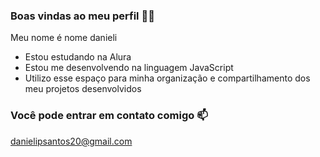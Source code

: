 ### Boas vindas ao meu perfil 💙💙

Meu nome é nome danieli

- Estou estudando na Alura
- Estou me desenvolvendo na linguagem JavaScript
- Utilizo esse espaço para minha organização e compartilhamento dos meu projetos desenvolvidos

### Você pode entrar em contato comigo 📫

danielipsantos20@gmail.com

